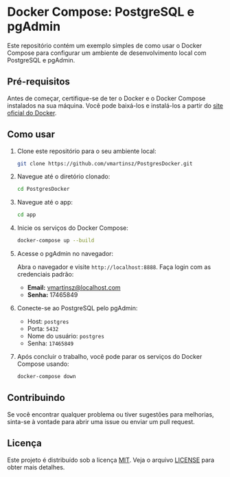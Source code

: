 # Docker Compose: PostgreSQL e pgAdmin

Este repositório contém um exemplo simples de como usar o Docker Compose para configurar um ambiente de desenvolvimento local com PostgreSQL e pgAdmin.

## Pré-requisitos

Antes de começar, certifique-se de ter o Docker e o Docker Compose instalados na sua máquina. Você pode baixá-los e instalá-los a partir do [site oficial do Docker](https://www.docker.com/get-started).

## Como usar

1. Clone este repositório para o seu ambiente local:

    ```bash
    git clone https://github.com/vmartinsz/PostgresDocker.git
    ```

2. Navegue até o diretório clonado:

    ```bash
    cd PostgresDocker
    ```

3. Navegue até o app:

    ```bash
    cd app
    ```

4. Inicie os serviços do Docker Compose:

    ```bash
    docker-compose up --build
    ```

5. Acesse o pgAdmin no navegador:

    Abra o navegador e visite `http://localhost:8888`. Faça login com as credenciais padrão:
    - **Email:** vmartinsz@localhost.com
    - **Senha:** 17465849

6. Conecte-se ao PostgreSQL pelo pgAdmin:

    - Host: `postgres`
    - Porta: `5432`
    - Nome do usuário: `postgres`
    - Senha: `17465849`

7. Após concluir o trabalho, você pode parar os serviços do Docker Compose usando:

    ```bash
    docker-compose down
    ```

## Contribuindo

Se você encontrar qualquer problema ou tiver sugestões para melhorias, sinta-se à vontade para abrir uma issue ou enviar um pull request.

## Licença

Este projeto é distribuído sob a licença [MIT](https://opensource.org/licenses/MIT). Veja o arquivo [LICENSE](LICENSE) para obter mais detalhes.
